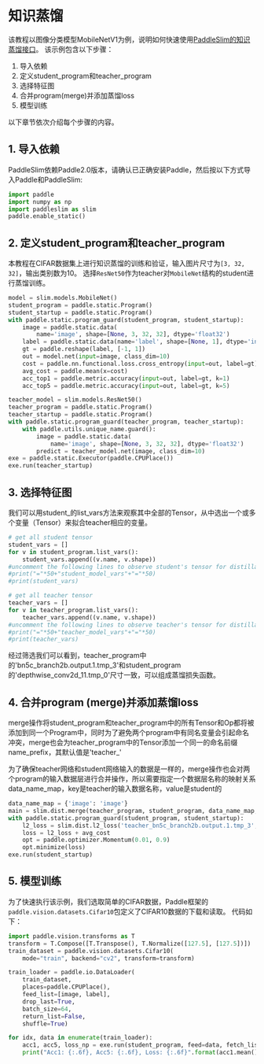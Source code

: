 #  知识蒸馏

该教程以图像分类模型MobileNetV1为例，说明如何快速使用[PaddleSlim的知识蒸馏接口](https://paddleslim.readthedocs.io/zh_CN/latest/api_cn/static/dist/single_distiller_api.html)。
该示例包含以下步骤：

1. 导入依赖
2. 定义student_program和teacher_program
3. 选择特征图
4. 合并program(merge)并添加蒸馏loss
5. 模型训练

以下章节依次介绍每个步骤的内容。

## 1. 导入依赖

PaddleSlim依赖Paddle2.0版本，请确认已正确安装Paddle，然后按以下方式导入Paddle和PaddleSlim:

```python
import paddle
import numpy as np
import paddleslim as slim
paddle.enable_static()
```

## 2. 定义student_program和teacher_program

本教程在CIFAR数据集上进行知识蒸馏的训练和验证，输入图片尺寸为`[3, 32, 32]`，输出类别数为10。
选择`ResNet50`作为teacher对`MobileNet`结构的student进行蒸馏训练。

```python
model = slim.models.MobileNet()
student_program = paddle.static.Program()
student_startup = paddle.static.Program()
with paddle.static.program_guard(student_program, student_startup):
    image = paddle.static.data(
        name='image', shape=[None, 3, 32, 32], dtype='float32')
    label = paddle.static.data(name='label', shape=[None, 1], dtype='int64')
    gt = paddle.reshape(label, [-1, 1])
    out = model.net(input=image, class_dim=10)
    cost = paddle.nn.functional.loss.cross_entropy(input=out, label=gt)
    avg_cost = paddle.mean(x=cost)
    acc_top1 = paddle.metric.accuracy(input=out, label=gt, k=1)
    acc_top5 = paddle.metric.accuracy(input=out, label=gt, k=5)
```



```python
teacher_model = slim.models.ResNet50()
teacher_program = paddle.static.Program()
teacher_startup = paddle.static.Program()
with paddle.static.program_guard(teacher_program, teacher_startup):
    with paddle.utils.unique_name.guard():
        image = paddle.static.data(
            name='image', shape=[None, 3, 32, 32], dtype='float32')
        predict = teacher_model.net(image, class_dim=10)
exe = paddle.static.Executor(paddle.CPUPlace())
exe.run(teacher_startup)
```

## 3. 选择特征图

我们可以用student_的list_vars方法来观察其中全部的Tensor，从中选出一个或多个变量（Tensor）来拟合teacher相应的变量。

```python
# get all student tensor
student_vars = []
for v in student_program.list_vars():
    student_vars.append((v.name, v.shape))
#uncomment the following lines to observe student's tensor for distillation
#print("="*50+"student_model_vars"+"="*50)
#print(student_vars)

# get all teacher tensor
teacher_vars = []
for v in teacher_program.list_vars():
    teacher_vars.append((v.name, v.shape))
#uncomment the following lines to observe teacher's tensor for distillation
#print("="*50+"teacher_model_vars"+"="*50)
#print(teacher_vars)
```

经过筛选我们可以看到，teacher_program中的'bn5c_branch2b.output.1.tmp_3'和student_program的'depthwise_conv2d_11.tmp_0'尺寸一致，可以组成蒸馏损失函数。

## 4. 合并program (merge)并添加蒸馏loss
merge操作将student_program和teacher_program中的所有Tensor和Op都将被添加到同一个Program中，同时为了避免两个program中有同名变量会引起命名冲突，merge也会为teacher_program中的Tensor添加一个同一的命名前缀name_prefix，其默认值是'teacher_'

为了确保teacher网络和student网络输入的数据是一样的，merge操作也会对两个program的输入数据层进行合并操作，所以需要指定一个数据层名称的映射关系data_name_map，key是teacher的输入数据名称，value是student的

```python
data_name_map = {'image': 'image'}
main = slim.dist.merge(teacher_program, student_program, data_name_map, paddle.CPUPlace())
with paddle.static.program_guard(student_program, student_startup):
    l2_loss = slim.dist.l2_loss('teacher_bn5c_branch2b.output.1.tmp_3', 'depthwise_conv2d_11.tmp_0', student_program)
    loss = l2_loss + avg_cost
    opt = paddle.optimizer.Momentum(0.01, 0.9)
    opt.minimize(loss)
exe.run(student_startup)
```

## 5. 模型训练

为了快速执行该示例，我们选取简单的CIFAR数据，Paddle框架的`paddle.vision.datasets.Cifar10`包定义了CIFAR10数据的下载和读取。 代码如下：

```python
import paddle.vision.transforms as T
transform = T.Compose([T.Transpose(), T.Normalize([127.5], [127.5])])
train_dataset = paddle.vision.datasets.Cifar10(
    mode="train", backend="cv2", transform=transform)

train_loader = paddle.io.DataLoader(
    train_dataset,
    places=paddle.CPUPlace(),
    feed_list=[image, label],
    drop_last=True,
    batch_size=64,
    return_list=False,
    shuffle=True)
```

```python
for idx, data in enumerate(train_loader):
    acc1, acc5, loss_np = exe.run(student_program, feed=data, fetch_list=[acc_top1.name, acc_top5.name, loss.name])
    print("Acc1: {:.6f}, Acc5: {:.6f}, Loss: {:.6f}".format(acc1.mean(), acc5.mean(), loss_np.mean()))
```
